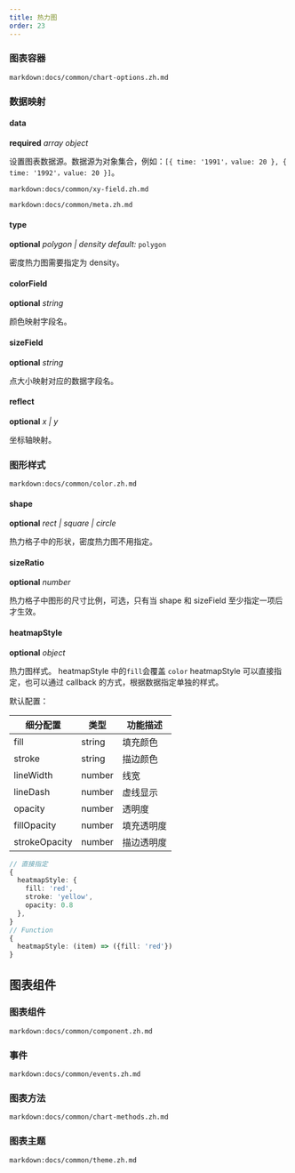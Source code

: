 ```yaml
---
title: 热力图
order: 23
---
```


### 图表容器

`markdown:docs/common/chart-options.zh.md`

### 数据映射

#### data

<description>**required** _array object_</description>

设置图表数据源。数据源为对象集合，例如：`[{ time: '1991'，value: 20 }, { time: '1992'，value: 20 }]`。

`markdown:docs/common/xy-field.zh.md`

`markdown:docs/common/meta.zh.md`

#### type

<description>**optional** _polygon | density_ _default:_ `polygon`</description>

密度热力图需要指定为 density。

#### colorField

<description>**optional** _string_</description>

颜色映射字段名。

#### sizeField

<description>**optional** _string_</description>

点大小映射对应的数据字段名。

#### reflect

<description>**optional** _x | y_</description>

坐标轴映射。

### 图形样式

`markdown:docs/common/color.zh.md`

#### shape

<description>**optional** _rect | square | circle_</description>

热力格子中的形状，密度热力图不用指定。

#### sizeRatio

<description>**optional** _number_</description>

热力格子中图形的尺寸比例，可选，只有当 shape 和 sizeField 至少指定一项后才生效。

#### heatmapStyle

<description>**optional** _object_</description>

热力图样式。 heatmapStyle 中的`fill`会覆盖 `color` heatmapStyle 可以直接指定，也可以通过 callback 的方式，根据数据指定单独的样式。

默认配置：

| 细分配置      | 类型   | 功能描述   |
| ------------- | ------ | ---------- |
| fill          | string | 填充颜色   |
| stroke        | string | 描边颜色   |
| lineWidth     | number | 线宽       |
| lineDash      | number | 虚线显示   |
| opacity       | number | 透明度     |
| fillOpacity   | number | 填充透明度 |
| strokeOpacity | number | 描边透明度 |

```ts
// 直接指定
{
  heatmapStyle: {
    fill: 'red',
    stroke: 'yellow',
    opacity: 0.8
  },
}
// Function
{
  heatmapStyle: (item) => ({fill: 'red'})
}
```

## 图表组件

### 图表组件

`markdown:docs/common/component.zh.md`

### 事件

`markdown:docs/common/events.zh.md`

### 图表方法

`markdown:docs/common/chart-methods.zh.md`

### 图表主题

`markdown:docs/common/theme.zh.md`
